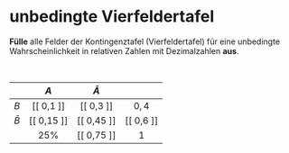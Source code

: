 <!--
version:  0.0.1

language: de

@style
input {
    text-align: center;
}
@end

formula: \carry   \textcolor{red}{\scriptsize #1}
formula: \digit   \rlap{\carry{#1}}\phantom{#2}#2
formula: \permil  \text{‰}

import: https://raw.githubusercontent.com/LiaTemplates/Tikz-Jax/main/README.md

script: https://cdn.jsdelivr.net/gh/LiaTemplates/Tikz-Jax@main/dist/index.js


tags: Kontingenztafel, Vierfeldertafel, unbedingte Wahrscheinlichkeit, sehr leicht, sehr niedrig, Angeben

comment: Fülle die Vierfeldertafel für eine unbedingte Wahrscheinlichkeit aus.

author: Martin Lommatzsch

-->




# unbedingte Vierfeldertafel

**Fülle** alle Felder der Kontingenztafel (Vierfeldertafel) für eine unbedingte Wahrscheinlichkeit in relativen Zahlen mit Dezimalzahlen **aus**.

<br>


<!-- data-type="none" -->
|           |     $A$    | $\bar{A}$  |            |
| :-------: | :--------: | :-------:  | :--------: |
| $B$       | [[ 0,1  ]] | [[ 0,3  ]] | $0,4$      |
| $\bar{B}$ | [[ 0,15 ]] | [[ 0,45 ]] | [[ 0,6  ]] |
|           |   $25\%$   | [[ 0,75 ]] |      1     |
